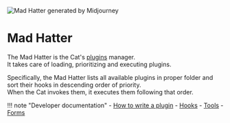 ![Mad Hatter generated by Midjourney](../../../assets/img/mad_hatter_10.png)

# Mad Hatter

The Mad Hatter is the Cat's [plugins](../../../plugins/plugins.md) manager.  
It takes care of loading, prioritizing and executing plugins.

Specifically, the Mad Hatter lists all available plugins in proper folder and sort their hooks in descending order of priority.  
When the Cat invokes them, it executes them following that order.

!!! note "Developer documentation"
    - [How to write a plugin](../../../plugins/plugins.md)
    - [Hooks](../../../plugins/hooks.md)
    - [Tools](../../../plugins/tools.md)
    - [Forms](../../../plugins/forms.md)
